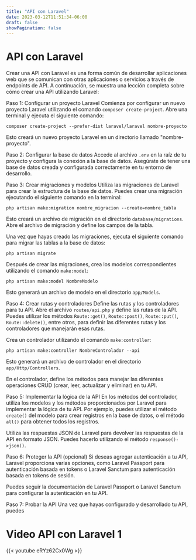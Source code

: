 ```yaml
---
title: "API con Laravel"
date: 2023-03-12T11:51:34-06:00
draft: false
showPagination: false
---
```

# API con Laravel
Crear una API con Laravel es una forma común de desarrollar aplicaciones web que se comunican con otras aplicaciones o servicios a través de endpoints de API. A continuación, se muestra una lección completa sobre cómo crear una API utilizando Laravel:

Paso 1: Configurar un proyecto Laravel
Comienza por configurar un nuevo proyecto Laravel utilizando el comando `composer create-project`. Abre una terminal y ejecuta el siguiente comando:

```
composer create-project --prefer-dist laravel/laravel nombre-proyecto
```

Esto creará un nuevo proyecto Laravel en un directorio llamado "nombre-proyecto".

Paso 2: Configurar la base de datos
Accede al archivo `.env` en la raíz de tu proyecto y configura la conexión a la base de datos. Asegúrate de tener una base de datos creada y configurada correctamente en tu entorno de desarrollo.

Paso 3: Crear migraciones y modelos
Utiliza las migraciones de Laravel para crear la estructura de la base de datos. Puedes crear una migración ejecutando el siguiente comando en la terminal:

```
php artisan make:migration nombre_migracion --create=nombre_tabla
```

Esto creará un archivo de migración en el directorio `database/migrations`. Abre el archivo de migración y define los campos de la tabla.

Una vez que hayas creado las migraciones, ejecuta el siguiente comando para migrar las tablas a la base de datos:

```
php artisan migrate
```

Después de crear las migraciones, crea los modelos correspondientes utilizando el comando `make:model`:

```
php artisan make:model NombreModelo
```

Esto generará un archivo de modelo en el directorio `app/Models`.

Paso 4: Crear rutas y controladores
Define las rutas y los controladores para tu API. Abre el archivo `routes/api.php` y define las rutas de la API. Puedes utilizar los métodos `Route::get()`, `Route::post()`, `Route::put()`, `Route::delete()`, entre otros, para definir las diferentes rutas y los controladores que manejarán esas rutas.

Crea un controlador utilizando el comando `make:controller`:

```
php artisan make:controller NombreControlador --api
```

Esto generará un archivo de controlador en el directorio `app/Http/Controllers`.

En el controlador, define los métodos para manejar las diferentes operaciones CRUD (crear, leer, actualizar y eliminar) en tu API.

Paso 5: Implementar la lógica de la API
En los métodos del controlador, utiliza los modelos y los métodos proporcionados por Laravel para implementar la lógica de tu API. Por ejemplo, puedes utilizar el método `create()` del modelo para crear registros en la base de datos, o el método `all()` para obtener todos los registros.

Utiliza las respuestas JSON de Laravel para devolver las respuestas de la API en formato JSON. Puedes hacerlo utilizando el método `response()->json()`.

Paso 6: Proteger la API (opcional)
Si deseas agregar autenticación a tu API, Laravel proporciona varias opciones, como Laravel Passport para autenticación basada en tokens o Laravel Sanctum para autenticación basada en tokens de sesión.

Puedes seguir la documentación de Laravel Passport o Laravel Sanctum para configurar la autenticación en tu API.

Paso 7: Probar la API
Una vez que hayas configurado y desarrollado tu API, puedes


 # Video  API con Laravel 1
{{< youtube  eRYz62Cx0Wg >}}
 